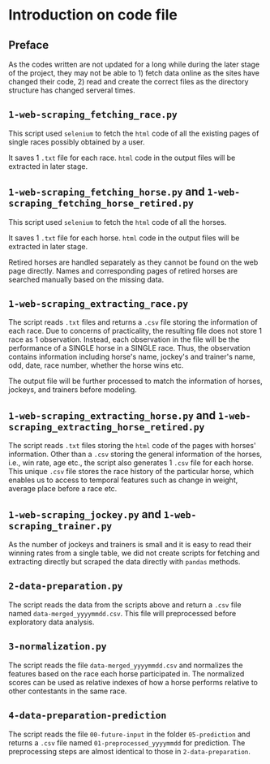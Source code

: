 # Introduction on code file

## Preface

As the codes written are not updated for a long while during the later stage of the project, they may not be able to 1) fetch data online as the sites have changed their code, 2) read and create the correct files as the directory structure has changed serveral times.

## `1-web-scraping_fetching_race.py`

This script used `selenium` to fetch the `html` code of all the existing pages of single races possibly obtained by a user.

It saves 1 `.txt` file for each race. `html` code in the output files will be extracted in later stage.

## `1-web-scraping_fetching_horse.py` and `1-web-scraping_fetching_horse_retired.py`

This script used `selenium` to fetch the `html` code of all the horses.

It saves 1 `.txt` file for each horse. `html` code in the output files will be extracted in later stage.

Retired horses are handled separately as they cannot be found on the web page directly. Names and corresponding pages of retired horses are searched manually based on the missing data.

## `1-web-scraping_extracting_race.py`

The script reads `.txt` files and returns a `.csv` file storing the information of each race. Due to concerns of practicality, the resulting file does not store 1 race as 1 observation. Instead, each observation in the file will be the performance of a SINGLE horse in a SINGLE race. Thus, the observation contains information including horse's name, jockey's and trainer's name, odd, date, race number, whether the horse wins etc.

The output file will be further processed to match the information of horses, jockeys, and trainers before modeling.

## `1-web-scraping_extracting_horse.py` and `1-web-scraping_extracting_horse_retired.py`

The script reads `.txt` files storing the `html` code of the pages with horses' information. Other than a `.csv` storing the general information of the horses, i.e., win rate, age etc., the script also generates 1 `.csv` file for each horse. This unique `.csv` file stores the race history of the particular horse, which enables us to access to temporal features such as change in weight, average place before a race etc.

## `1-web-scraping_jockey.py` and `1-web-scraping_trainer.py`

As the number of jockeys and trainers is small and it is easy to read their winning rates from a single table, we did not create scripts for fetching and extracting directly but scraped the data directly with `pandas` methods.

## `2-data-preparation.py`

The script reads the data from the scripts above and return a `.csv` file named `data-merged_yyyymmdd.csv`. This file will preprocessed before exploratory data analysis.

## `3-normalization.py`

The script reads the file `data-merged_yyyymmdd.csv` and normalizes the features based on the race each horse participated in. The normalized scores can be used as relative indexes of how a horse performs relative to other contestants in the same race.

## `4-data-preparation-prediction`

The script reads the file `00-future-input` in the folder `05-prediction` and returns a `.csv` file named `01-preprocessed_yyyymmdd` for prediction. The preprocessing steps are almost identical to those in `2-data-preparation`.